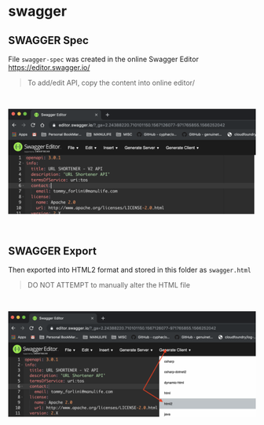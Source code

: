 # swagger

## SWAGGER Spec

File `swagger-spec` was created in the online Swagger Editor https://editor.swagger.io/

> To add/edit API, copy the content into online editor/

<br/>

![Alt text](./Editor.png?raw=true "Editor")

<br/>

## SWAGGER Export

Then exported into HTML2 format and stored in this folder as `swagger.html`

> DO NOT ATTEMPT to manually alter the HTML file

<br/>

![Alt text](./Export.png?raw=true "Export")

<br/>
